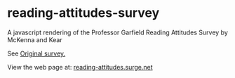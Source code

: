 # reading-attitudes-survey
A javascript rendering of the Professor Garfield Reading Attitudes Survey by McKenna and Kear 

See <a href="A javascript rendering of the Professor Garfield Reading Attitudes Survey by McKenna and Kear http://www.leadtoreadkc.org/wp-content/uploads/2012/12/Professor-Garfield-reading-survey-used-by-Lead-to-Read-KC.pdf">Original survey.</a>

View the web page at: 
<a href="http://reading-attitudes.surge.net">reading-attitudes.surge.net</a> 
